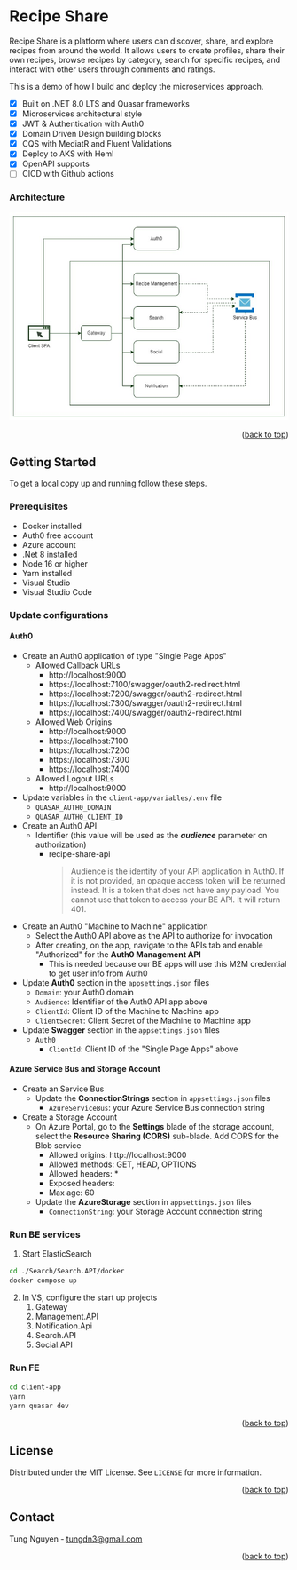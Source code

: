 # Recipe Share

Recipe Share is a platform where users can discover, share, and explore recipes from around the world. It allows users to create profiles, share their own recipes, browse recipes by category, search for specific recipes, and interact with other users through comments and ratings.

This is a demo of how I build and deploy the microservices approach.

- [x] Built on .NET 8.0 LTS and Quasar frameworks
- [x] Microservices architectural style
- [x] JWT & Authentication with Auth0
- [x] Domain Driven Design building blocks
- [x] CQS with MediatR and Fluent Validations
- [x] Deploy to AKS with Heml
- [x] OpenAPI supports
- [ ] CICD with Github actions

### Architecture

<img src="./doc/images/recipeshare-architecture.jpg" alt="RecipeShare architecture diagram" width="600">

<p align="right">(<a href="#readme-top">back to top</a>)</p>

<!-- GETTING STARTED -->

## Getting Started

To get a local copy up and running follow these steps.

### Prerequisites

- Docker installed
- Auth0 free account
- Azure account
- .Net 8 installed
- Node 16 or higher
- Yarn installed
- Visual Studio
- Visual Studio Code

### Update configurations

#### Auth0

- Create an Auth0 application of type "Single Page Apps"
  - Allowed Callback URLs
    - http://localhost:9000
    - https://localhost:7100/swagger/oauth2-redirect.html
    - https://localhost:7200/swagger/oauth2-redirect.html
    - https://localhost:7300/swagger/oauth2-redirect.html
    - https://localhost:7400/swagger/oauth2-redirect.html
  - Allowed Web Origins
    - http://localhost:9000
    - https://localhost:7100
    - https://localhost:7200
    - https://localhost:7300
    - https://localhost:7400
  - Allowed Logout URLs
    - http://localhost:9000
- Update variables in the `client-app/variables/.env` file
  - `QUASAR_AUTH0_DOMAIN`
  - `QUASAR_AUTH0_CLIENT_ID`
- Create an Auth0 API
  - Identifier (this value will be used as the **_audience_** parameter on authorization)
    - recipe-share-api
      > Audience is the identity of your API application in Auth0. If it is not provided, an opaque access token will be returned instead. It is a token that does not have any payload. You cannot use that token to access your BE API. It will return 401.
- Create an Auth0 "Machine to Machine" application
  - Select the Auth0 API above as the API to authorize for invocation
  - After creating, on the app, navigate to the APIs tab and enable "Authorized" for the **Auth0 Management API**
    - This is needed because our BE apps will use this M2M credential to get user info from Auth0
- Update **Auth0** section in the `appsettings.json` files
  - `Domain`: your Auth0 domain
  - `Audience`: Identifier of the Auth0 API app above
  - `ClientId`: Client ID of the Machine to Machine app
  - `ClientSecret`: Client Secret of the Machine to Machine app
- Update **Swagger** section in the `appsettings.json` files
  - `Auth0`
    - `ClientId`: Client ID of the "Single Page Apps" above

#### Azure Service Bus and Storage Account

- Create an Service Bus
  - Update the **ConnectionStrings** section in `appsettings.json` files
    - `AzureServiceBus`: your Azure Service Bus connection string
- Create a Storage Account
  - On Azure Portal, go to the **Settings** blade of the storage account, select the **Resource Sharing (CORS)** sub-blade. Add CORS for the Blob service
    - Allowed origins: http://localhost:9000
    - Allowed methods: GET, HEAD, OPTIONS
    - Allowed headers: \*
    - Exposed headers:
    - Max age: 60
  - Update the **AzureStorage** section in `appsettings.json` files
    - `ConnectionString`: your Storage Account connection string

### Run BE services

1. Start ElasticSearch

```sh
cd ./Search/Search.API/docker
docker compose up
```

2. In VS, configure the start up projects
   1. Gateway
   2. Management.API
   3. Notification.Api
   4. Search.API
   5. Social.API

### Run FE

```sh
cd client-app
yarn
yarn quasar dev
```

<p align="right">(<a href="#readme-top">back to top</a>)</p>

<!-- LICENSE -->

## License

Distributed under the MIT License. See `LICENSE` for more information.

<p align="right">(<a href="#readme-top">back to top</a>)</p>

<!-- CONTACT -->

## Contact

Tung Nguyen - tungdn3@gmail.com

<p align="right">(<a href="#readme-top">back to top</a>)</p>
